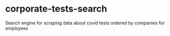 # corporate-tests-search
Search engine for scraping data about covid tests ordered by companies for employees
